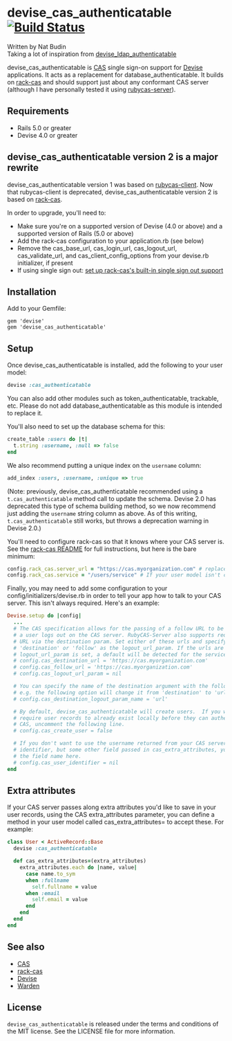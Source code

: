 devise_cas_authenticatable [![Build Status](https://secure.travis-ci.org/nbudin/devise_cas_authenticatable.png)](http://travis-ci.org/nbudin/devise_cas_authenticatable)
==========================

Written by Nat Budin<br/>
Taking a lot of inspiration from [devise_ldap_authenticatable](http://github.com/cschiewek/devise_ldap_authenticatable)

devise_cas_authenticatable is [CAS](http://www.jasig.org/cas) single sign-on support for
[Devise](http://github.com/plataformatec/devise) applications.  It acts as a replacement for
database_authenticatable.  It builds on [rack-cas](https://github.com/biola/rack-cas)
and should support just about any conformant CAS server (although I have personally tested it
using [rubycas-server](http://github.com/gunark/rubycas-server)).

Requirements
------------

- Rails 5.0 or greater
- Devise 4.0 or greater

devise_cas_authenticatable version 2 is a major rewrite
-------------------------------------------------------

devise_cas_authenticatable version 1 was based on
[rubycas-client](https://github.com/rubycas/rubycas-client).  Now that rubycas-client is deprecated,
devise_cas_authenticatable version 2 is based on [rack-cas](https://github.com/biola/rack-cas).

In order to upgrade, you'll need to:

* Make sure you're on a supported version of Devise (4.0 or above) and a supported version of Rails
  (5.0 or above)
* Add the rack-cas configuration to your application.rb (see below)
* Remove the cas_base_url, cas_login_url, cas_logout_url, cas_validate_url, and
  cas_client_config_options from your devise.rb initializer, if present
* If using single sign out: [set up rack-cas's built-in single sign out support](https://github.com/biola/rack-cas#single-logout)

Installation
------------

Add to your Gemfile:

    gem 'devise'
    gem 'devise_cas_authenticatable'

Setup
-----

Once devise\_cas\_authenticatable is installed, add the following to your user model:

```ruby
devise :cas_authenticatable
```

You can also add other modules such as token_authenticatable, trackable, etc.  Please do not
add database_authenticatable as this module is intended to replace it.

You'll also need to set up the database schema for this:

```ruby
create_table :users do |t|
  t.string :username, :null => false
end
```

We also recommend putting a unique index on the `username` column:

```ruby
add_index :users, :username, :unique => true
```

(Note: previously, devise\_cas\_authenticatable recommended using a `t.cas_authenticatable` method call to update the
schema.  Devise 2.0 has deprecated this type of schema building method, so we now recommend just adding the `username`
string column as above.  As of this writing, `t.cas_authenticatable` still works, but throws a deprecation warning in
Devise 2.0.)

You'll need to configure rack-cas so that it knows where your CAS server is.  See the
[rack-cas README](https://github.com/biola/rack-cas) for full instructions, but here is the
bare minimum:

```ruby
config.rack_cas.server_url = "https://cas.myorganization.com" # replace with your server URL
config.rack_cas.service = "/users/service" # If your user model isn't called User, change this
```

Finally, you may need to add some configuration to your config/initializers/devise.rb in order
to tell your app how to talk to your CAS server.  This isn't always required.  Here's an example:

```ruby
Devise.setup do |config|
  ...
  # The CAS specification allows for the passing of a follow URL to be displayed when
  # a user logs out on the CAS server. RubyCAS-Server also supports redirecting to a
  # URL via the destination param. Set either of these urls and specify either nil,
  # 'destination' or 'follow' as the logout_url_param. If the urls are blank but
  # logout_url_param is set, a default will be detected for the service.
  # config.cas_destination_url = 'https://cas.myorganization.com'
  # config.cas_follow_url = 'https://cas.myorganization.com'
  # config.cas_logout_url_param = nil

  # You can specify the name of the destination argument with the following option.
  # e.g. the following option will change it from 'destination' to 'url'
  # config.cas_destination_logout_param_name = 'url'

  # By default, devise_cas_authenticatable will create users.  If you would rather
  # require user records to already exist locally before they can authenticate via
  # CAS, uncomment the following line.
  # config.cas_create_user = false

  # If you don't want to use the username returned from your CAS server as the unique
  # identifier, but some other field passed in cas_extra_attributes, you can specify
  # the field name here.
  # config.cas_user_identifier = nil
end
```

Extra attributes
----------------

If your CAS server passes along extra attributes you'd like to save in your user records,
using the CAS extra_attributes parameter, you can define a method in your user model called
cas_extra_attributes= to accept these.  For example:

```ruby
class User < ActiveRecord::Base
  devise :cas_authenticatable

  def cas_extra_attributes=(extra_attributes)
    extra_attributes.each do |name, value|
      case name.to_sym
      when :fullname
        self.fullname = value
      when :email
        self.email = value
      end
    end
  end
end
```

See also
--------

* [CAS](http://www.jasig.org/cas)
* [rack-cas](https://github.com/biola/rack-cas)
* [Devise](http://github.com/plataformatec/devise)
* [Warden](http://github.com/hassox/warden)

License
-------

`devise_cas_authenticatable` is released under the terms and conditions of the MIT license.  See the LICENSE file for more
information.
